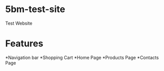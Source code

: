# 5bm-test-site
Test Website

# Features

*Navigation bar
*Shopping Cart
*Home Page
*Products Page
*Contacts Page
